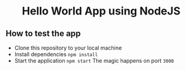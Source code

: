 <h1 align="center">Hello World App using NodeJS</h1>

## How to test the app
- Clone this repository to your local machine
- Install dependencies `npm install`
- Start the application `npm start` The magic happens on port `3000`
